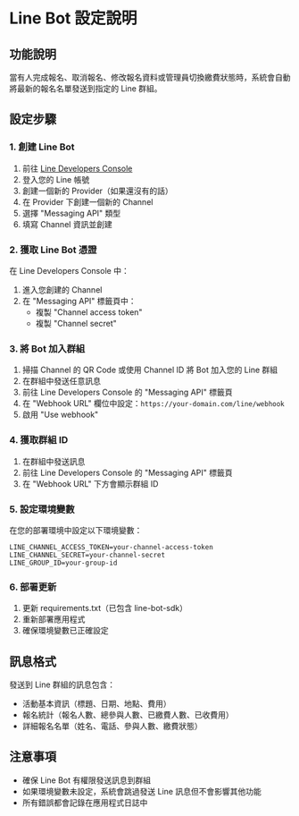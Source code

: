 # Line Bot 設定說明

## 功能說明
當有人完成報名、取消報名、修改報名資料或管理員切換繳費狀態時，系統會自動將最新的報名名單發送到指定的 Line 群組。

## 設定步驟

### 1. 創建 Line Bot
1. 前往 [Line Developers Console](https://developers.line.biz/)
2. 登入您的 Line 帳號
3. 創建一個新的 Provider（如果還沒有的話）
4. 在 Provider 下創建一個新的 Channel
5. 選擇 "Messaging API" 類型
6. 填寫 Channel 資訊並創建

### 2. 獲取 Line Bot 憑證
在 Line Developers Console 中：
1. 進入您創建的 Channel
2. 在 "Messaging API" 標籤頁中：
   - 複製 "Channel access token"
   - 複製 "Channel secret"

### 3. 將 Bot 加入群組
1. 掃描 Channel 的 QR Code 或使用 Channel ID 將 Bot 加入您的 Line 群組
2. 在群組中發送任意訊息
3. 前往 Line Developers Console 的 "Messaging API" 標籤頁
4. 在 "Webhook URL" 欄位中設定：`https://your-domain.com/line/webhook`
5. 啟用 "Use webhook"

### 4. 獲取群組 ID
1. 在群組中發送訊息
2. 前往 Line Developers Console 的 "Messaging API" 標籤頁
3. 在 "Webhook URL" 下方會顯示群組 ID

### 5. 設定環境變數
在您的部署環境中設定以下環境變數：

```
LINE_CHANNEL_ACCESS_TOKEN=your-channel-access-token
LINE_CHANNEL_SECRET=your-channel-secret
LINE_GROUP_ID=your-group-id
```

### 6. 部署更新
1. 更新 requirements.txt（已包含 line-bot-sdk）
2. 重新部署應用程式
3. 確保環境變數已正確設定

## 訊息格式
發送到 Line 群組的訊息包含：
- 活動基本資訊（標題、日期、地點、費用）
- 報名統計（報名人數、總參與人數、已繳費人數、已收費用）
- 詳細報名名單（姓名、電話、參與人數、繳費狀態）

## 注意事項
- 確保 Line Bot 有權限發送訊息到群組
- 如果環境變數未設定，系統會跳過發送 Line 訊息但不會影響其他功能
- 所有錯誤都會記錄在應用程式日誌中 